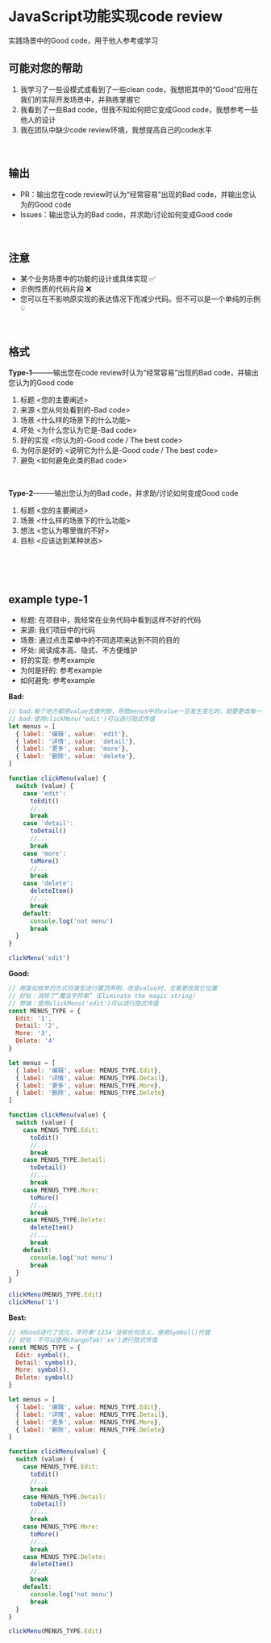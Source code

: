 # JavaScript功能实现code review
实践场景中的Good code，用于他人参考或学习


## 可能对您的帮助
 1. 我学习了一些设模式或看到了一些clean code，我想把其中的“Good”应用在我们的实际开发场景中，并熟练掌握它
 2. 我看到了一些Bad code，但我不知如何把它变成Good code，我想参考一些他人的设计
 3. 我在团队中缺少code review环境，我想提高自己的code水平

<br>

## 输出
 * PR：输出您在code review时认为“经常容易”出现的Bad code，并输出您认为的Good code
 * Issues：输出您认为的Bad code，并求助/讨论如何变成Good code

<br>

## 注意
 * 某个业务场景中的功能的设计或具体实现 ✅
 * 示例性质的代码片段 ❌
 * 您可以在不影响原实现的表达情况下而减少代码。但不可以是一个单纯的示例 💡

<br>

## 格式
**Type-1**———输出您在code review时认为“经常容易”出现的Bad code，并输出您认为的Good code
  1. 标题 <您的主要阐述>
  2. 来源 <您从何处看到的-Bad code>
  3. 场景 <什么样的场景下的什么功能>
  4. 坏处 <为什么您认为它是-Bad code>
  5. 好的实现 <你认为的-Good code / The best code>
  6. 为何示是好的 <说明它为什么是-Good code / The best code>
  7. 避免 <如何避免此类的Bad code>
  

<br>

**Type-2**———输出您认为的Bad code，并求助/讨论如何变成Good code
  1. 标题 <您的主要阐述>
  2. 场景 <什么样的场景下的什么功能>
  3. 想法 <您认为哪里做的不好>
  4. 目标 <应该达到某种状态>

<br><br><br>

## example type-1
  * 标题: 在项目中，我经常在业务代码中看到这样不好的代码
  * 来源: 我们项目中的代码
  * 场景: 通过点击菜单中的不同选项来达到不同的目的
  * 坏处: 阅读成本高、隐式、不方便维护
  * 好的实现: 参考example
  * 为何是好的: 参考example
  * 如何避免: 参考example

**Bad:**
```javascript
// bad:每个地方都用value去做判断，导致menus中的value一旦发生变化时，就要更改每一处
// bad:使用clickMenu('edit')可以进行隐式传值
let menus = [
  { label: '编辑', value: 'edit'},
  { label: '详情', value: 'detail'},
  { label: '更多', value: 'more'},
  { label: '删除', value: 'delete'},
]

function clickMenu(value) {
  switch (value) {
    case 'edit':
      toEdit()
      //...
      break
    case 'detail':
      toDetail()
      //...
      break
    case 'more':
      toMore()
      //...
      break
    case 'delete':
      deleteItem()
      //...
      break
    default:
      console.log('not menu')
      break
  }
}

clickMenu('edit')
```

**Good:**
```javascript
// 用类似枚举的方式将类型进行置顶声明，改变value时，无需更改其它位置
// 好处：消除了“魔法字符串”（Eliminate the magic string）
// 弊端：使用clickMenu('edit')可以进行隐式传值
const MENUS_TYPE = {
  Edit: '1',
  Detail: '2',
  More: '3',
  Delete: '4'
}

let menus = [
  { label: '编辑', value: MENUS_TYPE.Edit},
  { label: '详情', value: MENUS_TYPE.Detail},
  { label: '更多', value: MENUS_TYPE.More},
  { label: '删除', value: MENUS_TYPE.Delete}
]

function clickMenu(value) {
  switch (value) {
    case MENUS_TYPE.Edit:
      toEdit()
      //...
      break
    case MENUS_TYPE.Detail:
      toDetail()
      //...
      break
    case MENUS_TYPE.More:
      toMore()
      //...
      break
    case MENUS_TYPE.Delete:
      deleteItem()
      //...
      break
    default:
      console.log('not menu')
      break
  }
}

clickMenu(MENUS_TYPE.Edit)
clickMenu('1')

```

**Best:**
```javascript
// 对Good进行了优化，字符串'1234'没有任何含义，使用Symbol()代替
// 好处：不可以使用changeTab('xx')进行隐式传值
const MENUS_TYPE = {
  Edit: symbol(),
  Detail: symbol(),
  More: symbol(),
  Delete: symbol()
}

let menus = [
  { label: '编辑', value: MENUS_TYPE.Edit},
  { label: '详情', value: MENUS_TYPE.Detail},
  { label: '更多', value: MENUS_TYPE.More},
  { label: '删除', value: MENUS_TYPE.Delete}
]

function clickMenu(value) {
  switch (value) {
    case MENUS_TYPE.Edit:
      toEdit()
      //...
      break
    case MENUS_TYPE.Detail:
      toDetail()
      //...
      break
    case MENUS_TYPE.More:
      toMore()
      //...
      break
    case MENUS_TYPE.Delete:
      deleteItem()
      //...
      break
    default:
      console.log('not menu')
      break
  }
}

clickMenu(MENUS_TYPE.Edit)
```
